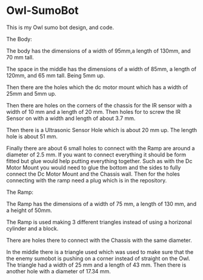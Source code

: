 # Owl-SumoBot
This is my Owl sumo bot design, and code. 

The Body:

The body has the dimensions of a width of 95mm,a length of 130mm, and 70 mm tall.

The space in the middle has the dimensions of a width of 85mm, a length of 120mm, and 65 mm tall. Being 5mm up. 

Then there are the holes which the dc motor mount which has a width of 25mm and 5mm up.

Then there are holes on the corners of the chassis for the IR sensor with a width of 10 mm and a length of 20 mm. Then holes for to screw the IR Sensor on with a width and length of about 3.7 mm.

Then there is a Ultrasonic Sensor Hole which is about 20 mm up. The length hole is about 51 mm. 

Finally there are about 6 small holes to connect with the Ramp are around a diameter of 2.5 mm. If you want to connect everything it should be form fitted but glue would help putting everything together. Such as with the Dc Motor Mount you would need to glue the bottom and the sides to fully connect the Dc Motor Mount and the Chassis wall. Then for the holes connecting with the ramp need a plug which is in the repository.


The Ramp:

The Ramp has the dimensions of a width of 75 mm, a length of 130 mm, and a height of 50mm. 

The Ramp is used making 3 different triangles instead of using a horizonal cylinder and a block. 

There are holes there to connect with the Chassis with the same diameter. 

In the middle there is a triangle used which was used to make sure that the the enemy sumobot is pushing on a corner instead of straight on the Owl. The triangle had a width of 25 mm and a length of 43 mm. Then there is another hole with a diameter of 17.34 mm.
